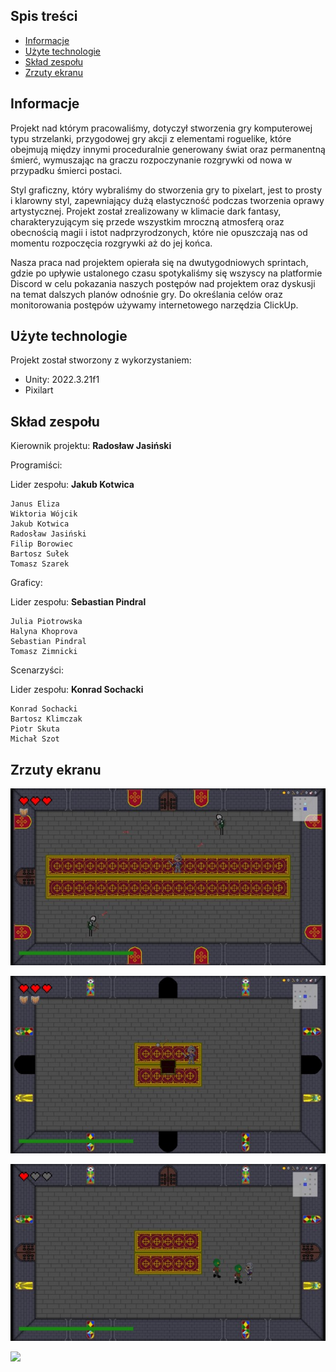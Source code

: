 ## Spis treści
* [Informacje](#informacje)
* [Użyte technologie](#użyte-technologie)
* [Skład zespołu](#skład-zespołu)
* [Zrzuty ekranu](#zrzuty-ekranu)

## Informacje

Projekt nad którym pracowaliśmy, dotyczył stworzenia gry komputerowej typu strzelanki, przygodowej gry akcji
z elementami roguelike, które obejmują między innymi proceduralnie generowany świat oraz permanentną śmierć, 
wymuszając na graczu rozpoczynanie rozgrywki od nowa w przypadku śmierci postaci.

Styl graficzny, który wybraliśmy do stworzenia gry to pixelart, jest to prosty i klarowny styl, zapewniający
dużą elastyczność podczas tworzenia oprawy artystycznej. Projekt został zrealizowany w klimacie dark fantasy,
charakteryzującym się przede wszystkim mroczną atmosferą oraz obecnością magii i istot nadprzyrodzonych, które nie opuszczają 
nas od momentu rozpoczęcia rozgrywki aż do jej końca.

Nasza praca nad projektem opierała się na dwutygodniowych sprintach, gdzie po upływie ustalonego czasu spotykaliśmy się wszyscy
na platformie Discord w celu pokazania naszych postępów nad projektem oraz dyskusji na temat dalszych planów odnośnie gry.
Do określania celów oraz monitorowania postępów używamy internetowego narzędzia ClickUp.

	
## Użyte technologie
Projekt został stworzony z wykorzystaniem:
* Unity: 2022.3.21f1
* Pixilart

## Skład zespołu

Kierownik projektu: __Radosław Jasiński__



Programiści:

Lider zespołu: __Jakub Kotwica__
```
Janus Eliza
Wiktoria Wójcik
Jakub Kotwica
Radosław Jasiński
Filip Borowiec
Bartosz Sułek
Tomasz Szarek
```

Graficy:

Lider zespołu: __Sebastian Pindral__
```
Julia Piotrowska
Halyna Khoprova
Sebastian Pindral
Tomasz Zimnicki
```

Scenarzyści:

Lider zespołu: __Konrad Sochacki__
```
Konrad Sochacki
Bartosz Klimczak
Piotr Skuta
Michał Szot
```

## Zrzuty ekranu 

![](https://github.com/Pskuta/test/blob/main/ss1.jpg)

![](https://github.com/Pskuta/test/blob/main/ss2.jpg)

![](https://github.com/Pskuta/test/blob/main/ss3.jpg)

![](https://github.com/Pskuta/test/blob/main/ss4.jpg)








